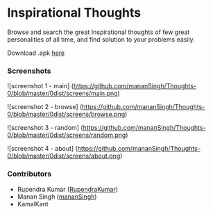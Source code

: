# Inspirational Thoughts
Browse and search the great Inspirational thoughts of few great personalities of all time, and find solution to your problems easily.

Download .apk [here](https://github.com/mananSingh/Thoughts-0/blob/master/0dist/InspirationalThoughts.apk?raw=true)


### Screenshots

![screenshot 1 - main] (https://github.com/mananSingh/Thoughts-0/blob/master/0dist/screens/main.png)

![screenshot 2 - browse] (https://github.com/mananSingh/Thoughts-0/blob/master/0dist/screens/browse.png)

![screenshot 3 - random] (https://github.com/mananSingh/Thoughts-0/blob/master/0dist/screens/random.png)

![screenshot 4 - about] (https://github.com/mananSingh/Thoughts-0/blob/master/0dist/screens/about.png)


### Contributors

* Rupendra Kumar ([RupendraKumar](http://github.com/RupendraKumar))
* Manan Singh ([mananSingh](http://github.com/mananSingh))
* KamalKant 
